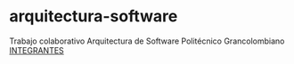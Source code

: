 # arquitectura-software
Trabajo colaborativo Arquitectura de Software Politécnico Grancolombiano
[INTEGRANTES](https://github.com/santiagocuervoramirez/arquitectura-software/wiki)
